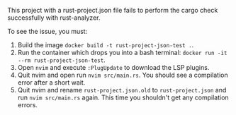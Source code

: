 This project with a rust-project.json file fails to perform the cargo check successfully with rust-analyzer.

To see the issue, you must:
1. Build the image `docker build -t rust-project-json-test .`.
2. Run the container which drops you into a bash terminal: `docker run -it --rm rust-project-json-test`.
3. Open `nvim` and execute `:PlugUpdate` to download the LSP plugins.
4. Quit nvim and open run `nvim src/main.rs`. You should see a compilation error after a short wait.
5. Quit nvim and rename `rust-project.json.old` to `rust-project.json` and run `nvim src/main.rs` again. This time you shouldn't get any compilation errors.
